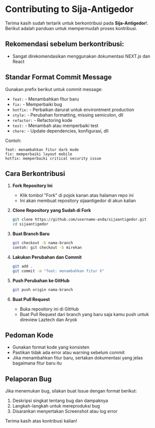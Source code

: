 # Contributing to Sija-Antigedor

Terima kasih sudah tertarik untuk berkontribusi pada **Sija-Antigedor**!. Berikut adalah panduan untuk mempermudah proses kontribusi.

## Rekomendasi sebelum berkontribusi:
- Sangat direkomendasikan menggunakan dokumentasi NEXT.js dan React

## Standar Format Commit Message

Gunakan prefix berikut untuk commit message:

- `feat:` - Menambahkan fitur baru
- `fix:` - Memperbaiki bug
- `hotfix:` - Perbaikan darurat untuk environtment production
- `style:` - Perubahan formatting, missing semicolon, dll
- `refactor:` - Refactoring kode
- `test:` - Menambah atau memperbaiki test
- `chore:` - Update dependencies, konfigurasi, dll

Contoh:
```
feat: menambahkan fitur dark mode
fix: memperbaiki layout mobile
hotfix: memperbaiki critical security issue
```

## Cara Berkontribusi

1. **Fork Repository Ini**
   - Klik tombol "Fork" di pojok kanan atas halaman repo ini
   - Ini akan membuat repository sijaantigedor di akun kalian

2. **Clone Repository yang Sudah di Fork**
   ```bash
   git clone https://github.com/username-anda/sijaantigedor.git
   cd sijaantigedor
   ```

3. **Buat Branch Baru**
   ```bash
   git checkout -b nama-branch
   contoh: git checkout -b mirekan
   ```

4. **Lakukan Perubahan dan Commit**
   ```bash
   git add .
   git commit -m "feat: menambahkan fitur X"
   ```

5. **Push Perubahan ke GitHub**
   ```bash
   git push origin nama-branch
   ```

6. **Buat Pull Request**
   - Buka repository ini di GitHub
   - Buat Pull Request dari branch yang baru saja kamu push untuk direview Laztech dan Aryok

## Pedoman Kode
- Gunakan format kode yang konsisten
- Pastikan tidak ada error atau warning sebelum commit
- Jika menambahkan fitur baru, sertakan dokumentasi yang jelas bagaimana fitur baru itu

## Pelaporan Bug
Jika menemukan bug, silakan buat Issue dengan format berikut:
1. Deskripsi singkat tentang bug dan dampaknya
2. Langkah-langkah untuk mereproduksi bug
3. Disarankan menyertakan Screenshot atau log error

Terima kasih atas kontribusi kalian!
